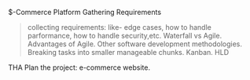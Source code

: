 $-Commerce Platform Gathering Requirements

>collecting requirements:
   like- edge cases, how to handle parformance, how to handle security,etc.
>Waterfall vs Agile.
>Advantages of Agile.
>Other software development methodologies.
>Breaking tasks into smaller manageable chunks.
>Kanban.
>HLD
   


THA
   Plan the project: e-commerce website.
